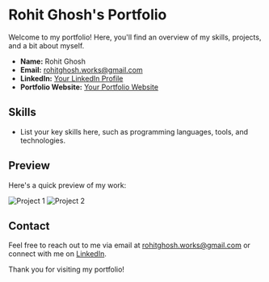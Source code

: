 # Rohit Ghosh's Portfolio

Welcome to my portfolio! Here, you'll find an overview of my skills, projects, and a bit about myself.


- **Name:** Rohit Ghosh
- **Email:** rohitghosh.works@gmail.com
- **LinkedIn:** [Your LinkedIn Profile](https://www.linkedin.com/in/rohitghosh07/)
- **Portfolio Website:** [Your Portfolio Website](https://my-portfolio-ionicthor.vercel.app/)

## Skills

- List your key skills here, such as programming languages, tools, and technologies.



## Preview

Here's a quick preview of my work:

![Project 1](https://i.ibb.co/8BHGtRT/Screenshot-110.png)
![Project 2](https://i.ibb.co/S79xvL5/Screenshot-111.png)





## Contact

Feel free to reach out to me via email at [rohitghosh.works@gmail.com](mailto:rohitghosh.works@gmail.com) or connect with me on [LinkedIn](https://www.linkedin.com/in/rohitghosh07/).

Thank you for visiting my portfolio!
